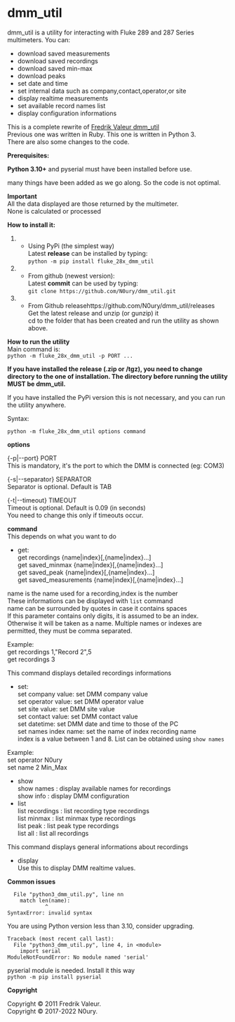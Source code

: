 # dmm_util
dmm_util is a utility for interacting with Fluke 289 and 287 Series multimeters.
You can:
- download saved measurements
- download saved recordings
- download saved min-max
- download peaks
- set date and time
- set internal data such as company,contact,operator,or site
- display realtime measurements
- set available record names list
- display configuration informations

This is a complete rewrite of [Fredrik Valeur dmm_util](https://github.com/fvaleur/dmm_util)  
Previous one was written in Ruby. This one is written in Python 3.  
There are also some changes to the code.

**Prerequisites:**

**Python 3.10+** and pyserial must have been installed before use.

many things have been added as we go along. So the code is not optimal.

**Important**  
All the data displayed are those returned by the multimeter.  
None is calculated or processed


**How to install it:**

1. - Using PyPi (the simplest way)  
Latest **release** can be installed by typing:  
`python -m pip install fluke_28x_dmm_util`  


2. - From github (newest version):  
Latest **commit** can be used by typing:  
`git clone https://github.com/N0ury/dmm_util.git`


3. -  From Github releasehttps://github.com/N0ury/dmm_util/releases  
Get the latest release and unzip (or gunzip) it  
cd to the folder that has been created and run the utility as shown above.


**How to run the utility**  
Main command is:  
`python -m fluke_28x_dmm_util -p PORT ...`  

**If you have installed the release (.zip or /tgz), you need to change directory to the one of installation. The directory before running the utility MUST be dmm_util.**

If you have installed the PyPi version this is not necessary, and you can run the utility anywhere.  

Syntax:  

`python -m fluke_28x_dmm_util options command`  

**options**  

{-p|--port} PORT  
This is mandatory, it's the port to which the DMM is connected (eg: COM3)   

{-s|--separator} SEPARATOR  
Separator is optional. Default is TAB  

{-t|--timeout} TIMEOUT  
Timeout is optional. Default is 0.09 (in seconds)  
You need to change this only if timeouts occur.

**command**  
This depends on what you want to do  
- get:  
get recordings {name|index}[,{name|index}...]  
get saved_minmax {name|index}[,{name|index}...]  
get saved_peak {name|index}[,{name|index}...]  
get saved_measurements {name|index}[,{name|index}...]    

name is the name used for a recording,index is the number  
These informations can be displayed with `list` command  
name can be surrounded by quotes in case it contains spaces  
If this parameter contains only digits, it is assumed to be an index. Otherwise it will be taken as a name. Multiple names or indexes are permitted, they must be comma separated.

Example:  
get recordings 1,"Record 2",5  
get recordings 3  

This command displays detailed recordings informations
- set:  
set company value: set DMM company value  
set operator value: set DMM operator value  
set site value: set DMM site value  
set contact value: set DMM contact value  
set datetime: set DMM date and time to those of the PC  
set names index name: set the name of index recording name  
index is a value between 1 and 8. List can be obtained using `show names`  

Example:  
set operator N0ury  
set name 2 Min_Max  

- show  
show names : display available names for recordings  
show info : display DMM configuration
- list  
list recordings : list recording type recordings  
list minmax : list minmax type recordings  
list peak : list peak type recordings  
list all : list all recordings

This command displays general informations about recordings

- display  
Use this to display DMM realtime values.


**Common issues**
```
  File "python3_dmm_util.py", line nn
    match len(name):
            ^
SyntaxError: invalid syntax
```

You are using Python version less than 3.10, consider upgrading.

```
Traceback (most recent call last):
  File "python3_dmm_util.py", line 4, in <module>
    import serial
ModuleNotFoundError: No module named 'serial'
```

pyserial module is needed.
Install it this way  
`python -m pip install pyserial`


**Copyright**

Copyright © 2011 Fredrik Valeur.  
Copyright © 2017-2022 N0ury.

